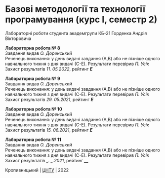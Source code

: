 ﻿# Базові методології та технології програмування (курс І, семестр 2)

Лабораторні роботи студента академгрупи КБ-21 Горденка Андрія Вікторовича 

<b>Лабораторна робота № 8</b><br>
Завдання видав <i>О. Доренський</i><br>
Реченець виконання: у день видачі завдання (А,В) або не пізніше одного навчального тижня з дня видачі (С-Е).
Результати перевірив <i>П. Усік</i><br>
Захист результатів <i> 11. 05.2022</i>, рейтинг <i><b>Е</b></i> <br>

<b>Лабораторна робота № 9</b><br>
Завдання видав <i>О. Доренський</i><br>
Реченець виконання: у день видачі завдання (А,В) або не пізніше одного навчального тижня з дня видачі (С-Е).
Результати перевірив <i>П. Усік</i><br>
Захист результатів <i> 29. 05.2021</i>, рейтинг <i><b>Е</b></i> <br>

<b>Лабораторна робота № 10</b><br>
Завдання видав <i>О. Доренський</i><br>
Реченець виконання: у день видачі завдання (А,В) або не пізніше одного навчального тижня з дня видачі (С-Е).
Результати перевірив <i>П. Усік</i><br>
Захист результатів <i> 15. 06.2021</i>, рейтинг <i><b>Е</b></i> <br>

<b>Лабораторна робота № 11</b><br>
Завдання видав <i>О. Доренський</i><br>
Реченець виконання: у день видачі завдання (А,В) або не пізніше одного навчального тижня з дня видачі (С-Е).
Результати перевірив <i>П. Усік</i><br>
Захист результатів <i> _. _.2021</i>, рейтинг <i><b>__</b></i> <br>

Кропивницький | <a href="http://www.kntu.kr.ua/">ЦНТУ</a> | 2022
